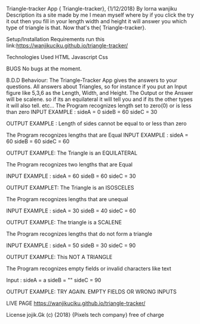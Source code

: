 Triangle-tracker App
{ Triangle-tracker}, {1/12/2018}
By lorna wanjiku
Description
its a site made by me I mean myself where by if you click the try it out then you fill in your length width and height it will answer you which type of triangle is that. Now that's the{ Triangle-tracker}.

Setup/Installation Requirements
run this link:https://wanjikuciku.github.io/triangle-tracker/

Technologies Used
HTML
Javascript
Css

BUGS
No bugs at the moment.

B.D.D
Behaviour: The Triangle-Tracker App gives the answers to your questions. All answers about Triangles, so for instance if you put an Input figure like 5,3,6 as the Length, Width, and Height. The Output or the Answer will be scalene. so if its an equilateral it will tell you and if its the other types it will also tell. etc... The Program recognizes length set to zero(0) or is less than zero INPUT EXAMPLE : sideA = 0 sideB = 60 sideC = 30

OUTPUT EXAMPLE : Length of sides cannot be equal to or less than zero

The Program recognizes lengths that are Equal INPUT EXAMPLE : sideA = 60 sideB = 60 sideC = 60

OUTPUT EXAMPLE: The Triangle is an EQUILATERAL

The Program recognizes two lengths that are Equal

INPUT EXAMPLE : sideA = 60 sideB = 60 sideC = 30

OUTPUT EXAMPLET: The Triangle is an ISOSCELES

The Program recognizes lengths that are unequal

INPUT EXAMPLE : sideA = 30 sideB = 40 sideC = 60

OUTPUT EXAMPLE: The triangle is a SCALENE

The Program recognizes lengths that do not form a triangle

INPUT EXAMPLE : sideA = 50 sideB = 30 sideC = 90

OUTPUT EXAMPLE: This NOT A TRIANGLE

The Program recognizes empty fields or invalid characters like text

Input : sideA = a sideB = "" sideC = 90

OUTPUT EXAMPLE: TRY AGAIN. EMPTY FIELDS OR WRONG INPUTS

LIVE PAGE
https://wanjikuciku.github.io/triangle-tracker/

License
jojik.Gk (c) {2018} {Pixels tech company} free of charge
